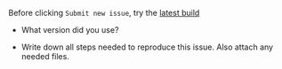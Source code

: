 Before clicking `Submit new issue`, try the [latest build](https://ci.appveyor.com/project/0xd4d/dnspy/branch/master/artifacts)

- What version did you use?

- Write down all steps needed to reproduce this issue. Also attach any needed files.
